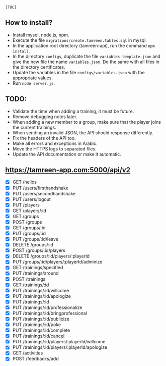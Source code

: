 
`[TOC]`

## How to install?
- Install mysql, node.js, npm.
- Execute the file <code>migrations/create.tamreen.tables.sql</code> in mysql.
- In the application root directory (tamreen-api), run the command <code>npm install</code>.
- In the directory <code>configs</code>, duplicate the file <code>variables.template.json</code> and give the new file the name <code>variables.json</code>. Do the same with all files in the directory certificates.
- Update the variables in the file <code>configs/variables.json</code> with the appropriate values.
- Run <code>node server.js</code>.

## TODO:
- Validate the time when adding a training, it must be future.
- Remove debugging notes later.
- When adding a new member to a group, make sure that the player joins the current trainings.
- When sending an invalid JSON, the API should response differently.
- Fix the headers of the API too.
- Make all errors and exceptions in Arabic.
- Move the HTTPS logs to separated files.
- Update the API documentation or make it automatic.

## https://tamreen-app.com:5000/api/v2

- [x] GET /hellos
- [x] PUT /users/firsthandshake
- [x] PUT /users/secondhandshake
- [x] PUT /users/logout
- [x] PUT /players
- [x] GET /players/:id
- [x] GET /groups
- [x] POST /groups
- [x] GET /groups/:id
- [x] PUT /groups/:id
- [x] PUT /groups/:id/leave
- [x] DELETE /groups/:id
- [x] POST /groups/:id/players
- [x] DELETE /groups/:id/players/:playerId
- [x] PUT /groups/:id/players/:playerId/adminize
- [x] GET /trainings/specified
- [x] PUT /trainings/around
- [x] POST /trainings
- [x] GET /trainings/:id
- [x] PUT /trainings/:id/willcome
- [x] PUT /trainings/:id/apologize
- [x] PUT /trainings/:id
- [x] PUT /trainings/:id/professionalize
- [x] PUT /trainings/:id/bringprofessional
- [x] PUT /trainings/:id/publicize
- [x] PUT /trainings/:id/poke
- [x] PUT /trainings/:id/complete
- [x] PUT /trainings/:id/cancel
- [x] PUT /trainings/:id/players/:playerId/willcome
- [x] PUT /trainings/:id/players/:playerId/apologize
- [x] GET /activities
- [x] POST /feedbacks/add
